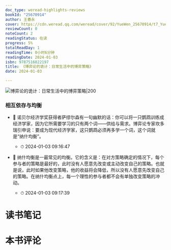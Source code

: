 ```yaml
---
doc_type: weread-highlights-reviews
bookId: "25670914"
author: 王春永
cover: https://cdn.weread.qq.com/weread/cover/92/YueWen_25670914/t7_YueWen_25670914.jpg
reviewCount: 0
noteCount: 2
readingStatus: 在读
progress: 5%
totalReadDay: 1
readingTime: 0小时6分钟
readingDate: 2024-01-03
isbn: 9787516822197
title: 《博弈论的诡计：日常生活中的博弈策略》
date: 2024-01-03

---
```


![ 博弈论的诡计：日常生活中的博弈策略|200](https://cdn.weread.qq.com/weread/cover/92/YueWen_25670914/t7_YueWen_25670914.jpg)


### 相互依存与均衡


- 📌 诺贝尔经济学奖获得者萨缪尔森有一句幽默的话：你可以将一只鹦鹉训练成经济学家，因为它所需要学习的只有两个词——供给与需求。博弈论专家坎多瑞引申说：要成为现代经济学家，这只鹦鹉必须再多学一个词，这个词就是“纳什均衡”。 
    - ⏱ 2024-01-03 09:16:47 

- 📌 纳什均衡是一最常见的均衡。它的含义是：在对方策略确定的情况下，每个参与者的策略是最好的，此时没有人愿意先改变或主动改变自己的策略。也就是说，此时如果他改变策略，他的收益将会降低，所以没有人愿意先改变自己的策略。在纳什均衡点上，每一个理性的参与者都不会有单独改变策略的冲动。 
    - ⏱ 2024-01-03 09:17:39 

# 读书笔记


# 本书评论
